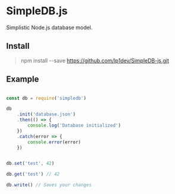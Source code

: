 # SimpleDB.js

Simplistic Node.js database model.

## Install

> npm install --save https://github.com/lp1dev/SimpleDB-js.git

## Example

```javascript

const db = require('simpledb')

db
    .init('database.json')
    .then(() => {
        console.log('Database initialized')
    })
    .catch(error => {
        console.error(error)
    })


db.set('test', 42)

db.get('test') // 42

db.write() // Saves your changes